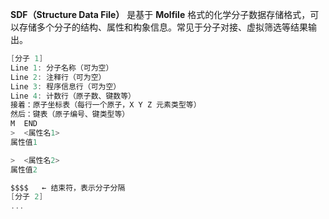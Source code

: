 **SDF（Structure Data File）** 是基于 **Molfile** 格式的化学分子数据存储格式，可以存储多个分子的结构、属性和构象信息。常见于分子对接、虚拟筛选等结果输出。

```C
[分子 1]
Line 1: 分子名称（可为空）
Line 2: 注释行（可为空）
Line 3: 程序信息行（可为空）
Line 4: 计数行（原子数、键数等）
接着：原子坐标表（每行一个原子，X Y Z 元素类型等）
然后：键表（原子编号、键类型等）
M  END
>  <属性名1>
属性值1

>  <属性名2>
属性值2

$$$$   ← 结束符，表示分子分隔
[分子 2]
...

```